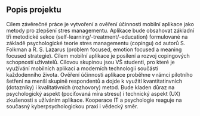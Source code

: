 ## Popis projektu

Cílem závěrečné práce je vytvoření a ověření účinnosti mobilní aplikace jako metody pro zlepšení stres managementu. Aplikace bude obsahovat základní tři metodické sekce (self-learning/-treatment/-education) formulované na základě psychologické teorie stres managementu (copingu) od autorů S. Folkman a R. S. Lazarus (problem focused, emotion focused a meaning focused strategie). Cílem mobilní aplikace je posílení a rozvoj copingových schopností uživatelů. Cílovou skupinou jsou VŠ studenti, pro které je využívání mobilních aplikací a moderních technologií součástí každodenního života. Ověření účinnosti aplikace proběhne v rámci pilotního šetření na menší skupině respondentů a dojde k využití kvantitatinvních (dotazníky) i kvalitativních (rozhovory) metod. Bude kladen důraz na psychologický aspekt (pociťovaná míra stresu) i technický aspekt (UX) zkušenosti s užíváním aplikace. Kooperace IT a psychologie reaguje na současný kyberpsychologickou praxi i vědecký směr.

